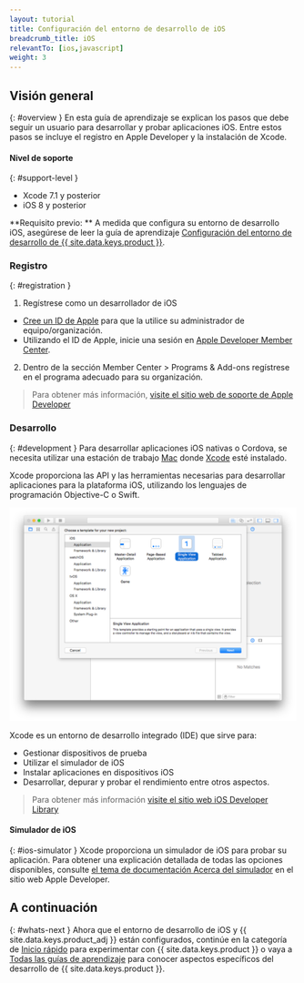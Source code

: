 ```yaml
---
layout: tutorial
title: Configuración del entorno de desarrollo de iOS
breadcrumb_title: iOS
relevantTo: [ios,javascript]
weight: 3
---
```

<!-- NLS_CHARSET=UTF-8 -->
## Visión general
{: #overview }
En esta guía de aprendizaje se explican los pasos que debe seguir un usuario para desarrollar y probar aplicaciones iOS. Entre estos pasos se incluye el registro en Apple Developer y la instalación de Xcode.

#### Nivel de soporte
{: #support-level }

* Xcode 7.1 y posterior
* iOS 8 y posterior

**Requisito previo: ** A medida que configura su entorno de desarrollo iOS, asegúrese de leer la guía de aprendizaje [Configuración del entorno de desarrollo de {{ site.data.keys.product }}](../mobilefirst/).

### Registro
{: #registration }
1. Regístrese como un desarrollador de iOS
 - [Cree un ID de Apple](https://appleid.apple.com/account) para que la utilice su administrador de equipo/organización.
 - Utilizando el ID de Apple, inicie una sesión en [Apple Developer Member Center](https://developer.apple.com/).
2. Dentro de la sección Member Center > Programs &amp; Add-ons regístrese en el programa adecuado para su organización.

> Para obtener más información, [visite el sitio web de soporte de Apple Developer](https://developer.apple.com/support/)

### Desarrollo
{: #development }
Para desarrollar aplicaciones iOS nativas o Cordova, se necesita utilizar una estación de trabajo [Mac](https://www.apple.com/mac/) donde [Xcode](https://developer.apple.com/xcode/) esté instalado.

Xcode proporciona las API y las herramientas necesarias para desarrollar aplicaciones para la plataforma iOS, utilizando los lenguajes de programación Objective-C o Swift.</p>

![IDE Xcode](xcode.png)

Xcode es un entorno de desarrollo integrado (IDE) que sirve para:

- Gestionar dispositivos de prueba
- Utilizar el simulador de iOS
- Instalar aplicaciones en dispositivos iOS
- Desarrollar, depurar y probar el rendimiento entre otros aspectos.

> Para obtener más información [visite el sitio web iOS Developer Library](https://developer.apple.com/library/ios/navigation/)

#### Simulador de iOS
{: #ios-simulator }
Xcode proporciona un simulador de iOS para probar su aplicación. Para obtener una explicación detallada de todas las opciones disponibles, consulte [el tema de documentación Acerca del simulador](https://developer.apple.com/library/ios/documentation/IDEs/Conceptual/iOS_Simulator_Guide/Introduction/Introduction.html) en el sitio web Apple Developer.

## A continuación
{: #whats-next }
Ahora que el entorno de desarrollo de iOS y {{ site.data.keys.product_adj }} están configurados, continúe en la categoría de [Inicio rápido](../../../quick-start/ios/) para experimentar con {{ site.data.keys.product }} o vaya a [Todas las guías de aprendizaje](../../../all-tutorials) para conocer aspectos específicos del desarrollo de {{ site.data.keys.product }}.

